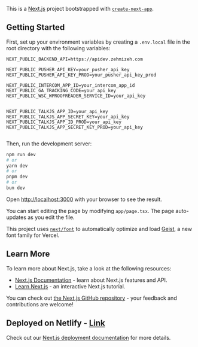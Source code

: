 This is a [Next.js](https://nextjs.org) project bootstrapped with [`create-next-app`](https://nextjs.org/docs/app/api-reference/cli/create-next-app).

## Getting Started

First, set up your environment variables by creating a `.env.local` file in the root directory with the following variables:

```env
NEXT_PUBLIC_BACKEND_API=https://apidev.zehmizeh.com

NEXT_PUBLIC_PUSHER_API_KEY=your_pusher_api_key
NEXT_PUBLIC_PUSHER_API_KEY_PROD=your_pusher_api_key_prod

NEXT_PUBLIC_INTERCOM_APP_ID=your_intercom_app_id
NEXT_PUBLIC_GA_TRACKING_CODE=your_api_key
NEXT_PUBLIC_WSC_WPROOFREADER_SERVICE_ID=your_api_key


NEXT_PUBLIC_TALKJS_APP_ID=your_api_key
NEXT_PUBLIC_TALKJS_APP_SECRET_KEY=your_api_key
NEXT_PUBLIC_TALKJS_APP_ID_PROD=your_api_key
NEXT_PUBLIC_TALKJS_APP_SECRET_KEY_PROD=your_api_key


```

Then, run the development server:

```bash
npm run dev
# or
yarn dev
# or
pnpm dev
# or
bun dev
```

Open [http://localhost:3000](http://localhost:3000) with your browser to see the result.

You can start editing the page by modifying `app/page.tsx`. The page auto-updates as you edit the file.

This project uses [`next/font`](https://nextjs.org/docs/app/building-your-application/optimizing/fonts) to automatically optimize and load [Geist](https://vercel.com/font), a new font family for Vercel.

## Learn More

To learn more about Next.js, take a look at the following resources:

- [Next.js Documentation](https://nextjs.org/docs) - learn about Next.js features and API.
- [Learn Next.js](https://nextjs.org/learn) - an interactive Next.js tutorial.

You can check out [the Next.js GitHub repository](https://github.com/vercel/next.js) - your feedback and contributions are welcome!

## Deployed on Netlify - [Link](https://zehmizeh.netlify.app/home)



Check out our [Next.js deployment documentation](https://nextjs.org/docs/app/building-your-application/deploying) for more details.
